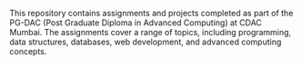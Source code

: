 This repository contains assignments and projects completed as part of the PG-DAC (Post Graduate Diploma in Advanced Computing) at CDAC Mumbai. 
The assignments cover a range of topics, including programming, data structures, databases, web development, and advanced computing concepts.

